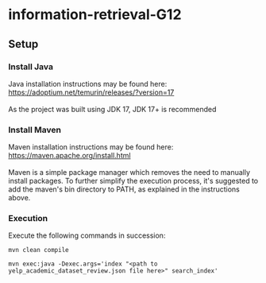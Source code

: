 # information-retrieval-G12


## Setup

### Install Java
Java installation instructions may be found here:<br>
https://adoptium.net/temurin/releases/?version=17
<br><br>
As the project was built using JDK 17, JDK 17+ is recommended

### Install Maven
Maven installation instructions may be found here:<br>
https://maven.apache.org/install.html
<br><br>
Maven is a simple package manager which removes the need to manually install packages. To further simplify the execution process, it's suggested to add the maven's bin directory to PATH, as explained in the instructions above.

### Execution
Execute the following commands in succession:
```declarative
mvn clean compile
```
```declarative
mvn exec:java -Dexec.args='index "<path to yelp_academic_dataset_review.json file here>" search_index'
```